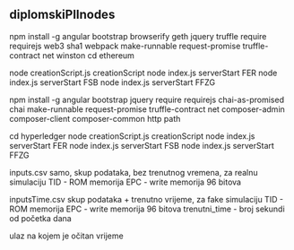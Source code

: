 ## diplomskiPIInodes


npm install -g angular bootstrap browserify geth jquery truffle require requirejs web3 sha1 webpack make-runnable request-promise truffle-contract net winston
cd ethereum

node creationScript.js creationScript
node index.js serverStart FER
node index.js serverStart FSB
node index.js serverStart FFZG

npm install -g angular bootstrap jquery require requirejs chai-as-promised chai make-runnable request-promise truffle-contract net composer-admin composer-client composer-common http path

cd hyperledger
node creationScript.js creationScript
node index.js serverStart FER
node index.js serverStart FSB
node index.js serverStart FFZG

inputs.csv
samo, skup podataka, bez trenutnog vremena, za realnu simulaciju
TID - ROM memorija
EPC - write memorija 96 bitova


inputsTime.csv
skup podataka + trenutno vrijeme, za fake simulaciju
TID - ROM memorija
EPC - write memorija 96 bitova
trenutni_time - broj sekundi od početka dana



ulaz na kojem je očitan
vrijeme
